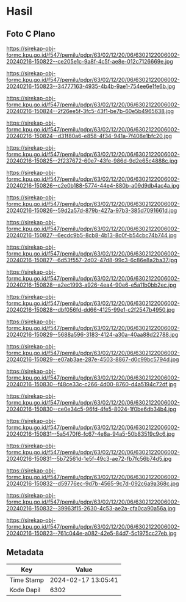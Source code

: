 # Hasil

## Foto C Plano

https://sirekap-obj-formc.kpu.go.id/f547/pemilu/pdpr/63/02/12/20/06/6302122006002-20240216-150822--ce205e1c-9a8f-4c5f-ae8e-012c7126669e.jpg

https://sirekap-obj-formc.kpu.go.id/f547/pemilu/pdpr/63/02/12/20/06/6302122006002-20240216-150823--34777163-4935-4b4b-9ae1-754ee6e1fe6b.jpg

https://sirekap-obj-formc.kpu.go.id/f547/pemilu/pdpr/63/02/12/20/06/6302122006002-20240216-150824--2f26ee5f-3fc5-43f1-be7b-60e5b4965638.jpg

https://sirekap-obj-formc.kpu.go.id/f547/pemilu/pdpr/63/02/12/20/06/6302122006002-20240216-150824--d31f80a6-e858-4f34-941a-7f408e1bfc20.jpg

https://sirekap-obj-formc.kpu.go.id/f547/pemilu/pdpr/63/02/12/20/06/6302122006002-20240216-150825--2f237672-60e7-43fe-986d-9d2e65c4888c.jpg

https://sirekap-obj-formc.kpu.go.id/f547/pemilu/pdpr/63/02/12/20/06/6302122006002-20240216-150826--c2e0b188-5774-44e4-880b-a09d9db4ac4a.jpg

https://sirekap-obj-formc.kpu.go.id/f547/pemilu/pdpr/63/02/12/20/06/6302122006002-20240216-150826--59d2a57d-879b-427a-97b3-385d7091661d.jpg

https://sirekap-obj-formc.kpu.go.id/f547/pemilu/pdpr/63/02/12/20/06/6302122006002-20240216-150827--6ecdc9b5-8cb8-4b13-8c0f-b54cbc74b744.jpg

https://sirekap-obj-formc.kpu.go.id/f547/pemilu/pdpr/63/02/12/20/06/6302122006002-20240216-150827--6d53f557-2d02-47d8-99c3-6c86e8a2ba37.jpg

https://sirekap-obj-formc.kpu.go.id/f547/pemilu/pdpr/63/02/12/20/06/6302122006002-20240216-150828--a2ec1993-a926-4ea4-90e6-e5a11b0bb2ec.jpg

https://sirekap-obj-formc.kpu.go.id/f547/pemilu/pdpr/63/02/12/20/06/6302122006002-20240216-150828--dbf056fd-dd66-4125-99e1-c2f2547b4950.jpg

https://sirekap-obj-formc.kpu.go.id/f547/pemilu/pdpr/63/02/12/20/06/6302122006002-20240216-150829--5688a596-3183-4124-a30a-40aa88d22788.jpg

https://sirekap-obj-formc.kpu.go.id/f547/pemilu/pdpr/63/02/12/20/06/6302122006002-20240216-150829--e07ab3ae-287e-4503-8867-d0c99bc5794d.jpg

https://sirekap-obj-formc.kpu.go.id/f547/pemilu/pdpr/63/02/12/20/06/6302122006002-20240216-150830--f48ce33c-c266-4d00-8760-d4a5194c72df.jpg

https://sirekap-obj-formc.kpu.go.id/f547/pemilu/pdpr/63/02/12/20/06/6302122006002-20240216-150830--ce0e34c5-96fd-4fe5-8024-1f0be6db34b4.jpg

https://sirekap-obj-formc.kpu.go.id/f547/pemilu/pdpr/63/02/12/20/06/6302122006002-20240216-150831--5a5470f6-fc67-4e8a-94a5-50b83519c9c6.jpg

https://sirekap-obj-formc.kpu.go.id/f547/pemilu/pdpr/63/02/12/20/06/6302122006002-20240216-150831--5b72561d-1e5f-49c3-ae72-fb7fc56b74d5.jpg

https://sirekap-obj-formc.kpu.go.id/f547/pemilu/pdpr/63/02/12/20/06/6302122006002-20240216-150832--d59776ec-9d7b-4565-9c7d-092c6a9a368c.jpg

https://sirekap-obj-formc.kpu.go.id/f547/pemilu/pdpr/63/02/12/20/06/6302122006002-20240216-150832--39963f15-2630-4c53-ae2a-cfa0ca90a56a.jpg

https://sirekap-obj-formc.kpu.go.id/f547/pemilu/pdpr/63/02/12/20/06/6302122006002-20240216-150823--761c044e-a082-42e5-84d7-5c1975cc27eb.jpg


## Metadata

| Key        | Value               |
| ---------- | ------------------- |
| Time Stamp | 2024-02-17 13:05:41 |
| Kode Dapil | 6302                |



